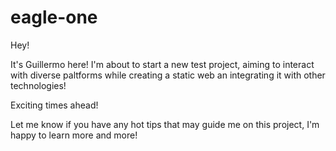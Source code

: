 # eagle-one

Hey!

It's Guillermo here! I'm about to start a new test project, aiming to interact with diverse paltforms 
while creating a static web an integrating it with other technologies!

Exciting times ahead!

Let me know if you have any hot tips that may guide me on this project, I'm happy to learn more and more!
